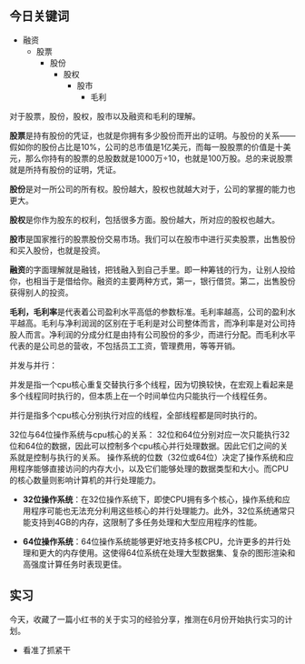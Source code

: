 ## 今日关键词
- 融资
	- 股票
		- 股份
			- 股权
				- 股市
					- 毛利

对于股票，股份，股权，股市以及融资和毛利的理解。

**股票**是持有股份的凭证，也就是你拥有多少股份而开出的证明。与股份的关系——假如你的股份占比是10%，公司的总市值是1亿美元，而每一股股票的价值是十美元，那么你持有的股票的总股数就是1000万÷10，也就是100万股。总的来说股票就是所持有股份的证明，凭证。

**股份**是对一所公司的所有权。股份越大，股权也就越大对于，公司的掌握的能力也更大。

**股权**是你作为股东的权利，包括很多方面。股份越大，所对应的股权也越大。

**股市**是国家推行的股票股份交易市场。我们可以在股市中进行买卖股票，出售股份和买入股份，也就是投资。

**融资**的字面理解就是融钱，把钱融入到自己手里。即一种筹钱的行为，让别人投给你，也相当于是借给你。融资的主要两种方式，第一，银行借贷。第二，出售股份获得别人的投资。

**毛利，毛利率**是代表着公司盈利水平高低的参数标准。毛利率越高，公司的盈利水平越高。毛利与净利润润的区别在于毛利是对公司整体而言，而净利率是对公司持股人而言。净利润的分成分红是由持有公司股份的多少，而进行分配。而毛利水平代表的是公司总的营收，不包括员工工资，管理费用，等等开销。


并发与并行：

并发是指一个cpu核心重复交替执行多个线程，因为切换较快，在宏观上看起来是多个线程同时执行的，但本质上在一个时间单位内只能执行一个线程任务。

并行是指多个cpu核心分别执行对应的线程，全部线程都是同时执行的。

32位与64位操作系统与cpu核心的关系：
32位和64位分别对应一次只能执行32位和64位的数据，因此可以控制多个cpu核心并行处理数据。因此它们之间的关系就是控制与执行的关系。
操作系统的位数（32位或64位）决定了操作系统和应用程序能够直接访问的内存大小，以及它们能够处理的数据类型和大小。而CPU的核心数量则影响计算机的并行处理能力。

- **32位操作系统**：在32位操作系统下，即使CPU拥有多个核心，操作系统和应用程序可能也无法充分利用这些核心的并行处理能力。此外，32位系统通常只能支持到4GB的内存，这限制了多任务处理和大型应用程序的性能。
    
- **64位操作系统**：64位操作系统能够更好地支持多核CPU，允许更多的并行处理和更大的内存使用。这使得64位系统在处理大型数据集、复杂的图形渲染和高强度计算任务时表现更佳。

## 实习
今天，收藏了一篇小红书的关于实习的经验分享，推测在6月份开始执行实习的计划。

- 看准了抓紧干